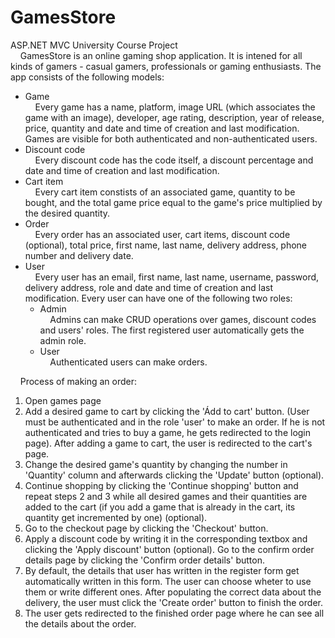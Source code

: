 # GamesStore
ASP.NET MVC University Course Project\
&nbsp;&nbsp;&nbsp;&nbsp;GamesStore is an online gaming shop application. It is intened for all kinds of gamers - casual gamers, professionals or gaming enthusiasts. The app consists of the following models:
- Game\
&nbsp;&nbsp;&nbsp;&nbsp;Every game has a name, platform, image URL (which associates the game with an image), developer, age rating, description, year of release, price, quantity and date and time of creation and last modification. Games are visible for both authenticated and non-authenticated users.
- Discount code\
&nbsp;&nbsp;&nbsp;&nbsp;Every discount code has the code itself, a discount percentage and date and time of creation and last modification.
- Cart item\
&nbsp;&nbsp;&nbsp;&nbsp;Every cart item constists of an associated game, quantity to be bought, and the total game price equal to the game's price multiplied by the desired quantity.
- Order\
&nbsp;&nbsp;&nbsp;&nbsp;Every order has an associated user, cart items, discount code (optional), total price, first name, last name, delivery address, phone number and delivery date.
- User\
&nbsp;&nbsp;&nbsp;&nbsp;Every user has an email, first name, last name, username, password, delivery address, role and date and time of creation and last modification. Every user can have one of the following two roles:
    - Admin\
    &nbsp;&nbsp;&nbsp;&nbsp;Admins can make CRUD operations over games, discount codes and users' roles. The first registered user automatically gets the admin role.
    - User\
    &nbsp;&nbsp;&nbsp;&nbsp;Authenticated users can make orders.
</ul>

&nbsp;&nbsp;&nbsp;&nbsp;Process of making an order:
1. Open games page
2. Add a desired game to cart by clicking the 'Ádd to cart' button. (User must be authenticated and in the role 'user' to make an order. If he is not authenticated and tries to buy a game, he gets redirected to the login page). After adding a game to cart, the user is redirected to the cart's page.
3. Change the desired game's quantity by changing the number in 'Quantity' column and afterwards clicking the 'Update' button (optional).
4. Continue shopping by clicking the 'Continue shopping' button and repeat steps 2 and 3 while all desired games and their quantities are added to the cart (if you add a game that is already in the cart, its quantity get incremented by one) (optional).
5. Go to the checkout page by clicking the 'Checkout' button.
6. Apply a discount code by writing it in the corresponding textbox and clicking the 'Apply discount' button (optional). Go to the confirm order details page by clicking the 'Confirm order details' button.
7. By default, the details that user has written in the register form get automatically written in this form. The user can choose wheter to use them or write different ones. After populating the correct data about the delivery, the user must click the 'Create order' button to finish the order.
8. The user gets redirected to the finished order page where he can see all the details about the order.